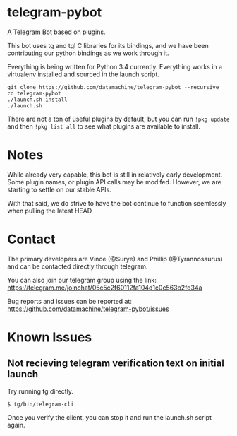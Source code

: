# telegram-pybot
A Telegram Bot based on plugins. 

This bot uses tg and tgl C libraries for its bindings, and we have been contributing our python bindings as we work through it.

Everything is being written for Python 3.4 currently. Everything works in a virtualenv installed and sourced in the launch script.

    git clone https://github.com/datamachine/telegram-pybot --recursive
    cd telegram-pybot
    ./launch.sh install
    ./launch.sh

There are not a ton of useful plugins by default, but you can run ``` !pkg update ``` and then ``` !pkg list all ``` to see what plugins are available to install.

# Notes
While already very capable, this bot is still in relatively early development. Some plugin names, or plugin API calls may be modifed. However, we are starting to settle on our stable APIs.

With that said, we do strive to have the bot continue to function seemlessly when pulling the latest HEAD

# Contact

The primary developers are Vince (@Surye) and Phillip (@Tyrannosaurus) and can be contacted directly through telegram.

You can also join our telegram group using the link: https://telegram.me/joinchat/05c5c2f60112fa104d1c0c563b2fd34a

Bug reports and issues can be reported at: https://github.com/datamachine/telegram-pybot/issues

# Known Issues

## Not recieving telegram verification text on initial launch

Try running tg directly.

```
$ tg/bin/telegram-cli
```

Once you verify the client, you can stop it and run the launch.sh script again.

